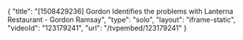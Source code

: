 {
    "title": "[1508429236] Gordon Identifies the problems with Lanterna Restaurant - Gordon Ramsay",
    "type": "solo",
    "layout": "iframe-static",
    "videoId": "123179241",
    "url": "\/tvpembed\/123179241"
}